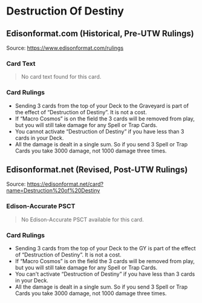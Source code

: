 # Destruction Of Destiny

## Edisonformat.com (Historical, Pre-UTW Rulings)

Source: https://www.edisonformat.com/rulings

### Card Text

> No card text found for this card.

### Card Rulings

*   Sending 3 cards from the top of your Deck to the Graveyard is part of the effect of “Destruction of Destiny”. It is not a cost.
*   If “Macro Cosmos” is on the field the 3 cards will be removed from play, but you will still take damage for any Spell or Trap Cards.
*   You cannot activate “Destruction of Destiny” if you have less than 3 cards in your Deck.
*   All the damage is dealt in a single sum. So if you send 3 Spell or Trap Cards you take 3000 damage, not 1000 damage three times.

## Edisonformat.net (Revised, Post-UTW Rulings)

Source: https://edisonformat.net/card?name=Destruction%20of%20Destiny

### Edison-Accurate PSCT

> No Edison-Accurate PSCT available for this card.

### Card Rulings

*   Sending 3 cards from the top of your Deck to the GY is part of the effect of “Destruction of Destiny”. It is not a cost.
*   If “Macro Cosmos” is on the field the 3 cards will be removed from play, but you will still take damage for any Spell or Trap Cards.
*   You can't activate “Destruction of Destiny” if you have less than 3 cards in your Deck.
*   All the damage is dealt in a single sum. So if you send 3 Spell or Trap Cards you take 3000 damage, not 1000 damage three times.
            